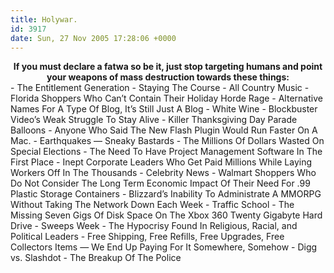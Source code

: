 ```yaml
---
title: Holywar.
id: 3917
date: Sun, 27 Nov 2005 17:28:06 +0000
---
```


<div align="center" class="caps" style="margin-top: 12px; font-weight: bold;">If you must declare a fatwa so be it, just stop targeting humans and point your weapons of mass destruction towards these things:</div>- The Entitlement Generation
- Staying The Course
- All Country Music
- Florida Shoppers Who Can’t Contain Their Holiday Horde Rage
- Alternative Names For A Type Of Blog, It’s Still Just A Blog
- White Wine
- Blockbuster Video’s Weak Struggle To Stay Alive
- Killer Thanksgiving Day Parade Balloons
- Anyone Who Said The New Flash Plugin Would Run Faster On A Mac.
- Earthquakes — Sneaky Bastards
- The Millions Of Dollars Wasted On Special Elections
- The Need To Have Project Management Software In The First Place
- Inept Corporate Leaders Who Get Paid Millions While Laying Workers Off In The Thousands
- Celebrity News
- Walmart Shoppers Who Do Not Consider The Long Term Economic Impact Of Their Need For .99 Plastic Storage Containers
- Blizzard’s Inability To Administrate A MMORPG Without Taking The Network Down Each Week
- Traffic School
- The Missing Seven Gigs Of Disk Space On The Xbox 360 Twenty Gigabyte Hard Drive
- Sweeps Week
- The Hypocrisy Found In Religious, Racial, and Political Leaders
- Free Shipping, Free Refills, Free Upgrades, Free Collectors Items — We End Up Paying For It Somewhere, Somehow
- Digg vs. Slashdot
- The Breakup Of The Police


